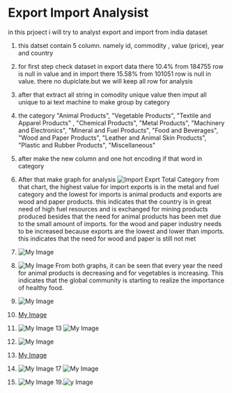 # Export Import Analysist
in this prjoect i will try to analyst export and import from india dataset

1. this datset contain 5 column. namely id,  commodity , value (price), year and country
2. for first step check dataset in export data there 10.4% from 184755 row is null in value and in import there 15.58% from 101051 row is null in value. there no dupiclate.but we will keep all row for analysis
3. after that extract all string in comodity unique value then imput all unique to ai text machine to make group by category
4. the category
    "Animal Products",
    "Vegetable Products",
    "Textile and Apparel Products" ,
    "Chemical Products",    "Metal Products",
    "Machinery and Electronics",
    "Mineral and Fuel Products",
    "Food and Beverages",
    "Wood and Paper Products",
    "Leather and Animal Skin Products",
    "Plastic and Rubber Products",
    "Miscellaneous"
5.  after make the new column and one hot encoding if that word in category
6.  After that make graph for analysis
  ![Import Exprt Total Category](picture/importexporttotal.png)
from that chart, the highest value for import exports is in the metal and fuel category and the lowest for imports is animal products and exports are wood and paper products. this indicates that the country is in great need of high fuel resources and is exchanged for mining products produced besides that the need for animal products has been met due to the small amount of imports. for the wood and paper industry needs to be increased because exports are the lowest and lower than imports. this indicates that the need for wood and paper is still not met

8.  ![My Image](picture/download.png)
9.   ![My Image](picture/download(1).png)
     From both graphs, it can be seen that every year the need for animal products is decreasing and for vegetables is increasing. This indicates that the global community is starting to realize the importance of healthy food.
11.   ![My Image](picture/download(2).png)
12. [My Image](picture/download(3).png)
1.  ![My Image](picture/download(4).png)
13   ![My Image](picture/download(5).png)
14.   ![My Image](picture/download(6).png)
15. [My Image](picture/download(7).png)
1.  ![My Image](picture/download(8).png)
17   ![My Image](picture/download(9).png)
18.   ![My Image](picture/download(10).png)
19.![y Image](picture/download(11).png)
